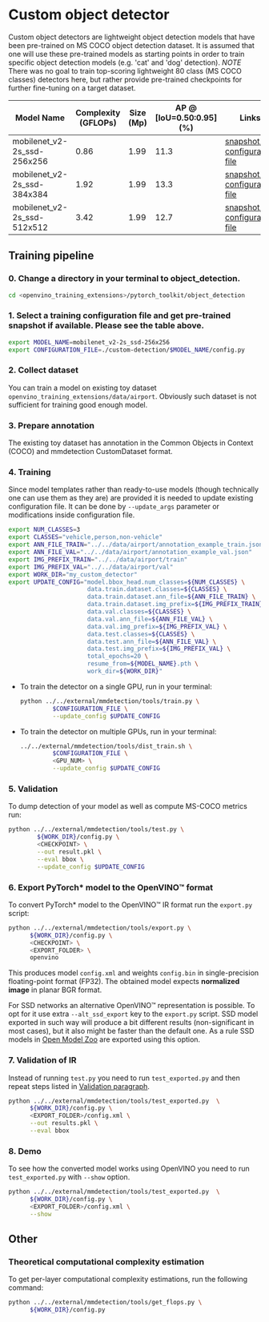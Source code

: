 # Custom object detector

Custom object detectors are lightweight object detection models that have been pre-trained on MS COCO object detection dataset.
It is assumed that one will use these pre-trained models as starting points in order to train specific object detection models (e.g. 'cat' and 'dog' detection).
*NOTE* There was no goal to train top-scoring lightweight 80 class (MS COCO classes) detectors here,
but rather provide pre-trained checkpoints for further fine-tuning on a target dataset.

| Model Name | Complexity (GFLOPs) | Size (Mp) | AP @ [IoU=0.50:0.95] (%) | Links | GPU_NUM |
| --- | --- | --- | --- | --- | --- |
| mobilenet_v2-2s_ssd-256x256 | 0.86 | 1.99 | 11.3 | [snapshot](https://download.01.org/opencv/openvino_training_extensions/models/object_detection/v2/mobilenet_v2-2s_ssd-256x256.pth), [configuration file](./mobilenet_v2-2s_ssd-256x256/config.py) | 3 |
| mobilenet_v2-2s_ssd-384x384 | 1.92 | 1.99 | 13.3 | [snapshot](https://download.01.org/opencv/openvino_training_extensions/models/object_detection/v2/mobilenet_v2-2s_ssd-384x384.pth), [configuration file](./mobilenet_v2-2s_ssd-384x384/config.py) | 3 |
| mobilenet_v2-2s_ssd-512x512 | 3.42 | 1.99 | 12.7 | [snapshot](https://download.01.org/opencv/openvino_training_extensions/models/object_detection/v2/mobilenet_v2-2s_ssd-512x512.pth), [configuration file](./mobilenet_v2-2s_ssd-512x512/config.py) | 3 |

## Training pipeline

### 0. Change a directory in your terminal to object_detection.

```bash
cd <openvino_training_extensions>/pytorch_toolkit/object_detection
```

### 1. Select a training configuration file and get pre-trained snapshot if available. Please see the table above.

```bash
export MODEL_NAME=mobilenet_v2-2s_ssd-256x256
export CONFIGURATION_FILE=./custom-detection/$MODEL_NAME/config.py
```

### 2. Collect dataset

You can train a model on existing toy dataset `openvino_training_extensions/data/airport`. Obviously such dataset is not sufficient for training good enough model.

### 3. Prepare annotation

The existing toy dataset has annotation in the Common Objects in Context (COCO) and mmdetection CustomDataset format.

### 4. Training

Since model templates rather than ready-to-use models (though technically one can use them as they are) are provided it is needed to update existing configuration file.
It can be done by `--update_args` parameter or modifications inside configuration file.
```bash
export NUM_CLASSES=3
export CLASSES="vehicle,person,non-vehicle"
export ANN_FILE_TRAIN="../../data/airport/annotation_example_train.json"
export ANN_FILE_VAL="../../data/airport/annotation_example_val.json"
export IMG_PREFIX_TRAIN="../../data/airport/train"
export IMG_PREFIX_VAL="../../data/airport/val"
export WORK_DIR="my_custom_detector"
export UPDATE_CONFIG="model.bbox_head.num_classes=${NUM_CLASSES} \
                      data.train.dataset.classes=${CLASSES} \
                      data.train.dataset.ann_file=${ANN_FILE_TRAIN} \
                      data.train.dataset.img_prefix=${IMG_PREFIX_TRAIN} \
                      data.val.classes=${CLASSES} \
                      data.val.ann_file=${ANN_FILE_VAL} \
                      data.val.img_prefix=${IMG_PREFIX_VAL} \
                      data.test.classes=${CLASSES} \
                      data.test.ann_file=${ANN_FILE_VAL} \
                      data.test.img_prefix=${IMG_PREFIX_VAL} \
                      total_epochs=20 \
                      resume_from=${MODEL_NAME}.pth \
                      work_dir=${WORK_DIR}"
```

* To train the detector on a single GPU, run in your terminal:

   ```bash
   python ../../external/mmdetection/tools/train.py \
            $CONFIGURATION_FILE \
            --update_config $UPDATE_CONFIG
   ```

* To train the detector on multiple GPUs, run in your terminal:

   ```bash
   ../../external/mmdetection/tools/dist_train.sh \
            $CONFIGURATION_FILE \
            <GPU_NUM> \
            --update_config $UPDATE_CONFIG
   ```

### 5. Validation

To dump detection of your model as well as compute MS-COCO metrics run:

```bash
python ../../external/mmdetection/tools/test.py \
        ${WORK_DIR}/config.py \
        <CHECKPOINT> \
        --out result.pkl \
        --eval bbox \
        --update_config $UPDATE_CONFIG
```

### 6. Export PyTorch\* model to the OpenVINO™ format

To convert PyTorch\* model to the OpenVINO™ IR format run the `export.py` script:

```bash
python ../../external/mmdetection/tools/export.py \
      ${WORK_DIR}/config.py \
      <CHECKPOINT> \
      <EXPORT_FOLDER> \
      openvino
```

This produces model `config.xml` and weights `config.bin` in single-precision floating-point format
(FP32). The obtained model expects **normalized image** in planar BGR format.

For SSD networks an alternative OpenVINO™ representation is possible.
To opt for it use extra `--alt_ssd_export` key to the `export.py` script.
SSD model exported in such way will produce a bit different results (non-significant in most cases),
but it also might be faster than the default one. As a rule SSD models in [Open Model Zoo](https://github.com/opencv/open_model_zoo/) are exported using this option.

### 7. Validation of IR

Instead of running `test.py` you need to run `test_exported.py` and then repeat steps listed in [Validation paragraph](#5-validation).

```bash
python ../../external/mmdetection/tools/test_exported.py  \
      ${WORK_DIR}/config.py \
      <EXPORT_FOLDER>/config.xml \
      --out results.pkl \
      --eval bbox
```

### 8. Demo

To see how the converted model works using OpenVINO you need to run `test_exported.py` with `--show` option.

```bash
python ../../external/mmdetection/tools/test_exported.py  \
      ${WORK_DIR}/config.py \
      <EXPORT_FOLDER>/config.xml \
      --show
```

## Other

### Theoretical computational complexity estimation

To get per-layer computational complexity estimations, run the following command:

```bash
python ../../external/mmdetection/tools/get_flops.py \
      ${WORK_DIR}/config.py
```
